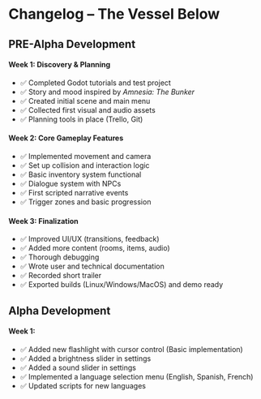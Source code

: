 # Changelog – The Vessel Below

## PRE-Alpha Development

#### Week 1: Discovery & Planning

- ✅ Completed Godot tutorials and test project
- ✅ Story and mood inspired by *Amnesia: The Bunker*
- ✅ Created initial scene and main menu
- ✅ Collected first visual and audio assets
- ✅ Planning tools in place (Trello, Git)

#### Week 2: Core Gameplay Features

- ✅ Implemented movement and camera
- ✅ Set up collision and interaction logic
- ✅ Basic inventory system functional
- ✅ Dialogue system with NPCs
- ✅ First scripted narrative events
- ✅ Trigger zones and basic progression

#### Week 3: Finalization

- ✅ Improved UI/UX (transitions, feedback)
- ✅ Added more content (rooms, items, audio)
- ✅ Thorough debugging
- ✅ Wrote user and technical documentation
- ✅ Recorded short trailer
- ✅ Exported builds (Linux/Windows/MacOS) and demo ready

## Alpha Development

#### Week 1:
- ✅ Added new flashlight with cursor control (Basic implementation)
- ✅ Added a brightness slider in settings
- ✅ Added a sound slider in settings
- ✅ Implemented a language selection menu (English, Spanish, French)
- ✅ Updated scripts for new languages